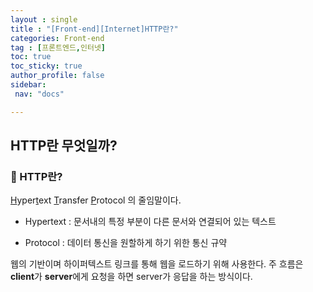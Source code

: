 ```yaml
---
layout : single
title : "[Front-end][Internet]HTTP란?"
categories: Front-end
tag : [프론트엔드,인터넷] 
toc: true
toc_sticky: true
author_profile: false
sidebar:
 nav: "docs"

---
```


## HTTP란 무엇일까?

### :pushpin: HTTP란?

<u>H</u>yper<u>t</u>ext <u>T</u>ransfer <u>P</u>rotocol 의 줄임말이다.

- Hypertext : 문서내의 특정 부분이 다른 문서와 연결되어 있는 텍스트

- Protocol : 데이터 통신을 원할하게 하기 위한 통신 규약 

웹의 기반이며 하이퍼텍스트 링크를 통해 웹을 로드하기 위해 사용한다.  주 흐름은 **client**가 **server**에게 요청을 하면 server가 응답을 하는 방식이다. 


